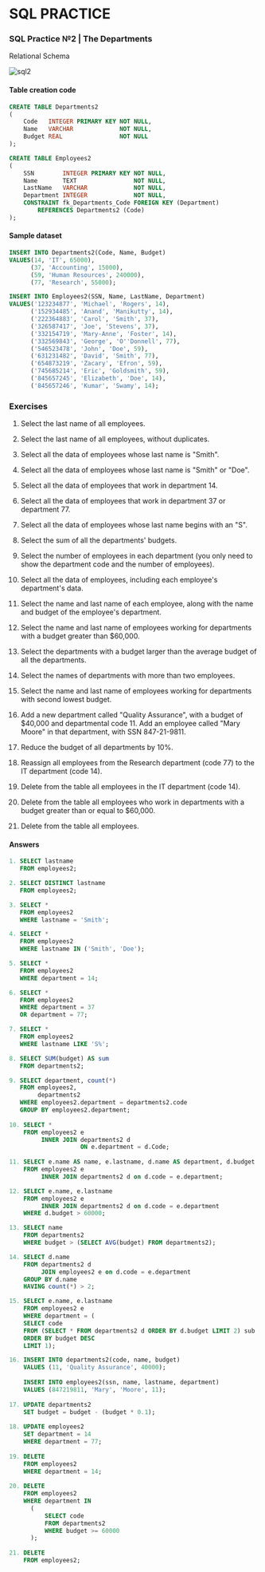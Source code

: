 # SQL PRACTICE
### SQL Practice №2 | The Departments

Relational Schema

![sql2](https://user-images.githubusercontent.com/90597917/206886341-93cb1c19-f1f9-41fd-b525-ed4e0dbdd62d.png)
#### Table creation code

```sql
CREATE TABLE Departments2
(
    Code   INTEGER PRIMARY KEY NOT NULL,
    Name   VARCHAR             NOT NULL,
    Budget REAL                NOT NULL
);

CREATE TABLE Employees2
(
    SSN        INTEGER PRIMARY KEY NOT NULL,
    Name       TEXT                NOT NULL,
    LastName   VARCHAR             NOT NULL,
    Department INTEGER             NOT NULL,
    CONSTRAINT fk_Departments_Code FOREIGN KEY (Department)
        REFERENCES Departments2 (Code)
);
```
#### Sample dataset

```sql
INSERT INTO Departments2(Code, Name, Budget)
VALUES(14, 'IT', 65000),
      (37, 'Accounting', 15000),
      (59, 'Human Resources', 240000),
      (77, 'Research', 55000);

INSERT INTO Employees2(SSN, Name, LastName, Department)
VALUES('123234877', 'Michael', 'Rogers', 14),
      ('152934485', 'Anand', 'Manikutty', 14),
      ('222364883', 'Carol', 'Smith', 37),
      ('326587417', 'Joe', 'Stevens', 37),
      ('332154719', 'Mary-Anne', 'Foster', 14),
      ('332569843', 'George', 'O''Donnell', 77),
      ('546523478', 'John', 'Doe', 59),
      ('631231482', 'David', 'Smith', 77),
      ('654873219', 'Zacary', 'Efron', 59),
      ('745685214', 'Eric', 'Goldsmith', 59),
      ('845657245', 'Elizabeth', 'Doe', 14),
      ('845657246', 'Kumar', 'Swamy', 14);
 ```
      
### Exercises

1. Select the last name of all employees.

2. Select the last name of all employees, without duplicates.

3. Select all the data of employees whose last name is "Smith".

4. Select all the data of employees whose last name is "Smith" or "Doe".

5. Select all the data of employees that work in department 14.

6. Select all the data of employees that work in department 37 or department 77.

7. Select all the data of employees whose last name begins with an "S".

8. Select the sum of all the departments' budgets.

9. Select the number of employees in each department (you only need to show the department code and the number of employees).

10. Select all the data of employees, including each employee's department's data.

11. Select the name and last name of each employee, along with the name and budget of the employee's department.

12. Select the name and last name of employees working for departments with a budget greater than $60,000.

13. Select the departments with a budget larger than the average budget of all the departments.

14. Select the names of departments with more than two employees.

15. Select the name and last name of employees working for departments with second lowest budget.

16. Add a new department called "Quality Assurance", with a budget of $40,000 and departmental code 11. Add an employee called "Mary Moore" in that department, with SSN 847-21-9811.

17. Reduce the budget of all departments by 10%.

18. Reassign all employees from the Research department (code 77) to the IT department (code 14).

19. Delete from the table all employees in the IT department (code 14).

20. Delete from the table all employees who work in departments with a budget greater than or equal to $60,000.

21. Delete from the table all employees.

#### Answers

```sql
1. SELECT lastname
   FROM employees2;

2. SELECT DISTINCT lastname
   FROM employees2;

3. SELECT *
   FROM employees2
   WHERE lastname = 'Smith';

4. SELECT *
   FROM employees2
   WHERE lastname IN ('Smith', 'Doe');

5. SELECT *
   FROM employees2
   WHERE department = 14;

6. SELECT *
   FROM employees2
   WHERE department = 37
   OR department = 77;

7. SELECT *
   FROM employees2
   WHERE lastname LIKE 'S%';

8. SELECT SUM(budget) AS sum
   FROM departments2;

9. SELECT department, count(*)
   FROM employees2,
        departments2
   WHERE employees2.department = departments2.code
   GROUP BY employees2.department;
    
10. SELECT *
    FROM employees2 e
         INNER JOIN departments2 d
                    ON e.department = d.Code;
   
11. SELECT e.name AS name, e.lastname, d.name AS department, d.budget
    FROM employees2 e
         INNER JOIN departments2 d on d.code = e.department;

12. SELECT e.name, e.lastname
    FROM employees2 e
         INNER JOIN departments2 d on d.code = e.department
    WHERE d.budget > 60000;

13. SELECT name
    FROM departments2
    WHERE budget > (SELECT AVG(budget) FROM departments2);

14. SELECT d.name
    FROM departments2 d
         JOIN employees2 e on d.code = e.department
    GROUP BY d.name
    HAVING count(*) > 2;

15. SELECT e.name, e.lastname
    FROM employees2 e
    WHERE department = (
    SELECT code
    FROM (SELECT * FROM departments2 d ORDER BY d.budget LIMIT 2) sub
    ORDER BY budget DESC
    LIMIT 1);

16. INSERT INTO departments2(code, name, budget)
    VALUES (11, 'Quality Assurance', 40000);
    
    INSERT INTO employees2(ssn, name, lastname, department)
    VALUES (847219811, 'Mary', 'Moore', 11);
    
17. UPDATE departments2
    SET budget = budget - (budget * 0.1);
    
18. UPDATE employees2
    SET department = 14
    WHERE department = 77;
    
19. DELETE
    FROM employees2
    WHERE department = 14;
    
20. DELETE
    FROM employees2
    WHERE department IN
      (
          SELECT code
          FROM departments2
          WHERE budget >= 60000
      );
    
21. DELETE
    FROM employees2;
